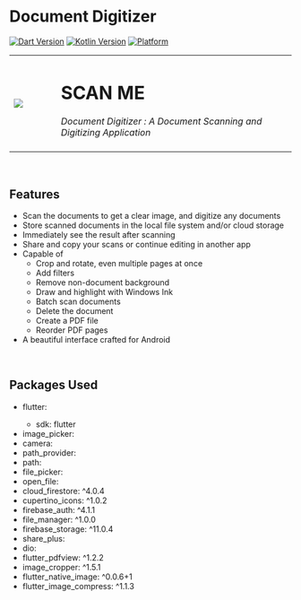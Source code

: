 # Document Digitizer
[![Dart Version](https://img.shields.io/badge/Dart-v2.19.0-blueviolet.svg)](https://dart.dev/)
[![Kotlin Version](https://img.shields.io/badge/Kotlin-v1.6.10-blue.svg)](https://kotlinlang.org)
[![Platform](https://img.shields.io/badge/Platform-Android-green.svg?style=flat)](https://www.android.com/)

<table>
  <tr>
    <td width="15%"><image src='scan_me/assets/images/logo.png'/></td>
    <td width="75%"><h1>SCAN ME</h1>
                    <i> Document Digitizer : A Document Scanning and Digitizing Application </i><br><br>
    </td>
  </tr>
</table>

&nbsp;
## Features
<ul>
  <li>Scan the documents to get a clear image, and digitize any documents</li>
  <li>Store scanned documents in the local file system and/or cloud storage</li>
  <li>Immediately see the result after scanning</li>
  <li>Share and copy your scans or continue editing in another app</li>
  <li>Capable of
    <ul>
      <li>Crop and rotate, even multiple pages at once</li>
      <li>Add filters</li>
      <li>Remove non-document background</li>
      <li>Draw and highlight with Windows Ink</li>
      <li>Batch scan documents</li>
      <li>Delete the document</li>
      <li>Create a PDF file</li>
      <li>Reorder PDF pages</li>
    </ul>
  </li>
  <li>A beautiful interface crafted for Android</li>
</ul>

&nbsp;
## Packages Used
<ul>
  <li>flutter:</li>
    <ul><li>sdk: flutter</li></ul>
  <li>image_picker:</li>
  <li>camera:</li>
  <li>path_provider:</li>
  <li>path:</li>
  <li>file_picker:</li>
  <li>open_file:</li>
  <li>cloud_firestore: ^4.0.4</li>
  <li>cupertino_icons: ^1.0.2</li>
  <li>firebase_auth: ^4.1.1</li>
  <li>file_manager: ^1.0.0</li>
  <li>firebase_storage: ^11.0.4</li>
  <li>share_plus:</li>
  <li>dio:</li>
  <li>flutter_pdfview: ^1.2.2</li>
  <li>image_cropper: ^1.5.1</li>
  <li>flutter_native_image: ^0.0.6+1</li>
  <li>flutter_image_compress: ^1.1.3</li>
</ul>
 
